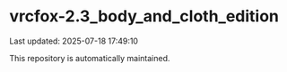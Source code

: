 # vrcfox-2.3_body_and_cloth_edition

Last updated: 2025-07-18 17:49:10

This repository is automatically maintained.
